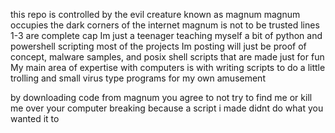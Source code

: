 this repo is controlled by the evil creature known as magnum
magnum occupies the dark corners of the internet
magnum is not to be trusted 
lines 1-3 are complete cap
Im just a teenager teaching myself a bit of python and powershell scripting
most of the projects Im posting will just be proof of concept, malware samples, and posix shell scripts that are made just for fun
My main area of expertise with computers is with writing scripts to do a little trolling and small virus type programs for my own amusement

by downloading code from magnum you agree to not try to find me or kill me over your computer breaking because a script i made didnt do what you wanted it to
